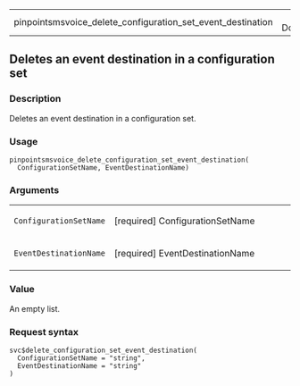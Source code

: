 <table style="width: 100%;">
<tbody>
<tr class="odd">
<td>pinpointsmsvoice_delete_configuration_set_event_destination</td>
<td style="text-align: right;">R Documentation</td>
</tr>
</tbody>
</table>

## Deletes an event destination in a configuration set

### Description

Deletes an event destination in a configuration set.

### Usage

    pinpointsmsvoice_delete_configuration_set_event_destination(
      ConfigurationSetName, EventDestinationName)

### Arguments

<table>
<colgroup>
<col style="width: 35%" />
<col style="width: 65%" />
</colgroup>
<tbody>
<tr class="odd">
<td><code
id="pinpointsmsvoice_delete_configuration_set_event_destination_:_ConfigurationSetName">ConfigurationSetName</code></td>
<td><p>[required] ConfigurationSetName</p></td>
</tr>
<tr class="even">
<td><code
id="pinpointsmsvoice_delete_configuration_set_event_destination_:_EventDestinationName">EventDestinationName</code></td>
<td><p>[required] EventDestinationName</p></td>
</tr>
</tbody>
</table>

### Value

An empty list.

### Request syntax

    svc$delete_configuration_set_event_destination(
      ConfigurationSetName = "string",
      EventDestinationName = "string"
    )
